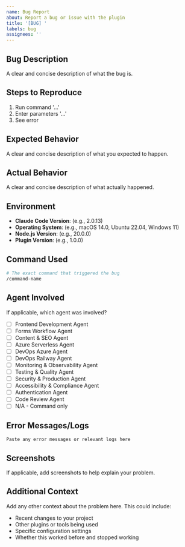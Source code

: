 ```yaml
---
name: Bug Report
about: Report a bug or issue with the plugin
title: '[BUG] '
labels: bug
assignees: ''
---
```


## Bug Description

A clear and concise description of what the bug is.

## Steps to Reproduce

1. Run command '...'
2. Enter parameters '...'
3. See error

## Expected Behavior

A clear and concise description of what you expected to happen.

## Actual Behavior

A clear and concise description of what actually happened.

## Environment

- **Claude Code Version**: (e.g., 2.0.13)
- **Operating System**: (e.g., macOS 14.0, Ubuntu 22.04, Windows 11)
- **Node.js Version**: (e.g., 20.0.0)
- **Plugin Version**: (e.g., 1.0.0)

## Command Used

```bash
# The exact command that triggered the bug
/command-name
```

## Agent Involved

If applicable, which agent was involved?
- [ ] Frontend Development Agent
- [ ] Forms Workflow Agent
- [ ] Content & SEO Agent
- [ ] Azure Serverless Agent
- [ ] DevOps Azure Agent
- [ ] DevOps Railway Agent
- [ ] Monitoring & Observability Agent
- [ ] Testing & Quality Agent
- [ ] Security & Production Agent
- [ ] Accessibility & Compliance Agent
- [ ] Authentication Agent
- [ ] Code Review Agent
- [ ] N/A - Command only

## Error Messages/Logs

```
Paste any error messages or relevant logs here
```

## Screenshots

If applicable, add screenshots to help explain your problem.

## Additional Context

Add any other context about the problem here. This could include:
- Recent changes to your project
- Other plugins or tools being used
- Specific configuration settings
- Whether this worked before and stopped working
